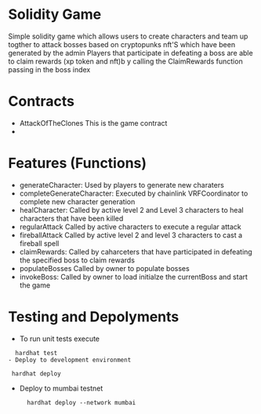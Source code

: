 # Solidity Game

Simple solidity game which allows users to create characters and team up togther to attack bosses based on cryptopunks nft'S
which have been generated by the admin
Players that participate in defeating a boss are able to claim rewards (xp token and nft)b y calling the ClaimRewards function passing in the boss index

# Contracts 
- AttackOfTheClones This is the game contract
- 

# Features (Functions)

- generateCharacter: 
  Used by players to generate new charaters
- completeGenerateCharacter: 
  Executed by chainlink VRFCoordinator to complete new character generation
- healCharacter: 
  Called by active level 2 and Level 3 characters to heal characters that have been killed
- regularAttack
  Called by active characters to execute a regular attack
- fireballAttack
   Called by active level 2 and level 3 characters to cast a fireball spell
- claimRewards:
   Called by caharceters that have participated in defeating the specified boss to claim rewards
- populateBosses
   Called by owner to populate bosses
- invokeBoss:
   Called by owner to load initialze the currentBoss and start the game

# Testing and Depolyments 
 - To run unit tests execute 
  ```
    hardhat test 
- Deploy to development environment
   ``` 
     hardhat deploy
- Deploy to mumbai testnet 
   ``` 
     hardhat deploy --network mumbai
     
